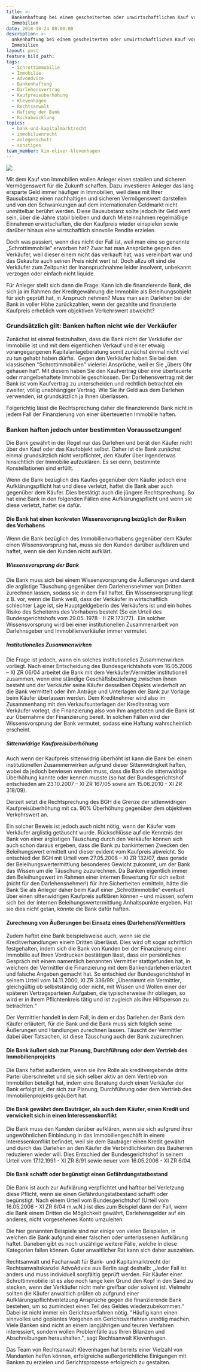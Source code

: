 ```yaml
---
title: >-
  Bankenhaftung bei einem gescheiterten oder unwirtschaftlichen Kauf von
  Immobilien
date: 2018-10-24 00:00:00
description: >-
  ankenhaftung bei einem gescheiterten oder unwirtschaftlichen Kauf von
  Immobilien
layout: post
feature_bild_path:
tags:
  - Schrottimmobilie
  - Immobilie
  - AdvoAdvice
  - Bankenhaftung
  - Darlehensvertrag
  - Kaufpreisüberhöhung
  - Klevenhagen
  - Rechtsanwalt
  - Haftung der Bank
  - Rückabwicklung
topics:
  - bank-und-kapitalmarktrecht
  - immobilienrecht
  - anlegerschutz
  - sonstiges
team_member: kim-oliver-klevenhagen
---
```


![](/uploads/bank-2907728-640-1.jpg)

Mit dem Kauf von Immobilien wollen Anleger einen stabilen und sicheren Vermögenswert für die Zukunft schaffen. Dazu investieren Anleger das lang ersparte Geld immer häufiger in Immobilien, weil diese mit Ihrer Bausubstanz einen nachhaltigen und sicheren Vermögenswert darstellen und von den Schwankungen auf dem internationalen Geldmarkt nicht unmittelbar berührt werden. Diese Bausubstanz sollte jedoch ihr Geld wert sein, über die Jahre stabil bleiben und durch Mieteinnahmen regelmäßige Einnahmen erwirtschaften, die den Kaufpreis wieder einspielen sowie darüber hinaus eine wirtschaftlich sinnvolle Rendite erzielen.

Doch was passiert, wenn dies nicht der Fall ist, weil man eine so genannte „Schrottimmobilie“ erworben hat? Zwar hat man Ansprüche gegen den Verkäufer, weil dieser einem nicht das verkauft hat, was vereinbart war und das Gekaufte auch seinen Preis nicht wert ist. Doch allzu oft sind die Verkäufer zum Zeitpunkt der Inanspruchnahme leider insolvent, unbekannt verzogen oder einfach nicht liquide.

Für Anleger stellt sich dann die Frage: Kann ich die finanzierende Bank, die sich ja im Rahmen der Kreditgewährung die Immobilie als Beleihungsobjekt für sich geprüft hat, in Anspruch nehmen? Muss man sein Darlehen bei der Bank in voller Höhe zurückzahlen, wenn der gezahlte und finanzierte Kaufpreis erheblich vom objektiven Verkehrswert abweicht?

### Grundsätzlich gilt: Banken haften nicht wie der Verkäufer

Zunächst ist einmal festzuhalten, dass die Bank nicht der Verkäufer der Immobilie ist und mit dem eigentlichen Verkauf und einer etwaig vorangegangenen Kapitalanlageberatung somit zunächst einmal nicht viel zu tun gehabt haben dürfte.  Gegen den Verkäufer haben Sie bei den klassischen "Schrottimmobilien" vielerlei Ansprüche, weil er Sie „übers Ohr gehauen hat“. Mit diesem haben Sie den Kaufvertrag über eine überteuerte oder mangelbehaftete Immobilie geschlossen. Der Darlehensvertrag mit der Bank ist vom Kaufvertrag zu unterscheiden und rechtlich betrachtet ein zweiter, völlig unabhängiger Vertrag. Wie Sie ihr Geld aus dem Darlehen verwenden, ist grundsätzlich ja Ihnen überlassen.

Folgerichtig lässt die Rechtsprechung daher die finanzierende Bank nicht in jedem Fall der Finanzierung von einer überteuerten Immobilie haften.

### Banken haften jedoch unter bestimmten Voraussetzungen!

Die Bank gewährt in der Regel nur das Darlehen und berät den Käufer nicht über den Kauf oder das Kaufobjekt selbst. Daher ist die Bank zunächst einmal grundsätzlich nicht verpflichtet, den Käufer über irgendetwas hinsichtlich der Immobilie aufzuklären. Es sei denn, bestimmte Konstellationen sind erfüllt.

Wenn die Bank bezüglich des Kaufes gegenüber dem Käufer jedoch eine Aufklärungspflicht hat und diese verletzt, haftet die Bank aber auch gegenüber dem Käufer. Dies bestätigt auch die jüngere Rechtsprechung. So hat eine Bank in den folgenden Fällen eine Aufklärungspflicht und wenn sie diese verletzt, haftet sie dafür.

#### Die Bank hat einen konkreten Wissensvorsprung bezüglich der Risiken des Vorhabens

Wenn die Bank bezüglich des Immobilienvorhabens gegenüber dem Käufer einen Wissensvorsprung hat, muss sie den Kunden darüber aufklären und haftet, wenn sie den Kunden nicht aufklärt.

##### Wissensvorsprung der Bank

Die Bank muss sich bei einem Wissensvorsprung die Äußerungen und damit die arglistige Täuschung gegenüber dem Darlehensnehmer von Dritten zurechnen lassen, sodass sie in dem Fall haftet. Ein Wissensvorsprung liegt z.B. vor, wenn die Bank weiß, dass der Verkäufer in wirtschaftlich schlechter Lage ist, sie Hauptgeldgeberin des Verkäufers ist und ein hohes Risiko des Scheiterns des Vorhabens besteht (So ein Urteil des Bundesgerichtshofs vom 29.05. 1978 - II ZR 173/77).  Ein solcher Wissensvorsprung wird bei einer institutionellen Zusammenarbeit von Darlehnsgeber und Immobilienverkäufer immer vermutet.

##### Institutionelles Zusammenwirken

Die Frage ist jedoch, wann ein solches institutionelles Zusammenwirken vorliegt. Nach einer Entscheidung des Bundesgerichtshofs vom 16.05.2006 – XI ZR 06/04 arbeitet die Bank mit dem Verkäufer/Vermittler institutionell zusammen, wenn eine ständige Geschäftsbeziehung zwischen ihnen besteht und der Verkäufer seine Käufer desselben Objekts wiederholt an die Bank vermittelt oder ihm Anträge und Unterlagen der Bank zur Vorlage beim Käufer überlassen werden. Dem Kreditnehmer wird also im Zusammenhang mit den Verkaufsunterlagen der Kreditantrag vom Verkäufer vorlegt, die Finanzierung also von ihm angeboten und die Bank ist zur Übernahme der Finanzierung bereit. In solchen Fällen wird der Wissensvorsprung der Bank vermutet, sodass eine Haftung wahrscheinlich erscheint.

##### Sittenwidrige Kaufpreisüberhöhung

Auch wenn der Kaufpreis sittenwidrig überhöht ist kann die Bank bei einem institutionellen Zusammenwirken aufgrund dieser Sittenwidrigkeit haften, wobei da jedoch bewiesen werden muss, dass die Bank die sittenwidrige Überhöhung kannte oder kennen musste (so hat der Bundesgerichtshof entschieden am 23.10.2007 – XI ZR 167/05 sowie am 15.06.2010 – XI ZR 318/09).

Derzeit setzt die Rechtsprechung des BGH die Grenze der sittenwidrigen Kaufpreisüberhöhung mit ca. 90% Überhöhung gegenüber dem objektiven Verkehrswert an.

Ein solcher Beweis ist jedoch auch nicht nötig, wenn der Käufer vom Verkäufer arglistig getäuscht wurde. Rückschlüsse auf die Kenntnis der Bank von einer arglistigen Täuschung durch den Verkäufer können sich auch schon daraus ergeben, dass die Bank zu bankinternen Zwecken den Beleihungswert ermittelt und dieser evident vom Kaufpreis abweicht. So entschied der BGH mit Urteil vom 27.05.2008 – XI ZR 132/07, dass gerade der Beleihungswertermittlung besonderes Gewicht zukommt, um der Bank das Wissen um die Täuschung zuzurechnen. Da Banken eigentlich immer den Beleihungswert im Rahmen einer internen Bewertung für sich selbst (nicht für den Darlehensnehmer!) für ihre Sicherheiten ermitteln, hätte die Bank Sie als Anleger daher beim Kauf einer „Schrottimmobilie“ eventuell über einen sittenwidrigen Kaufpreis aufklären können – und müssen, sofern sich bei der internen Beleihungswertermittlung Anhaltspunkte ergeben. Hat sie dies nicht getan, könnte die Bank dafür haften.

#### Zurechnung von Äußerungen bei Einsatz eines (Darlehens)Vermittlers

Zudem haftet eine Bank beispielsweise auch, wenn sie die Kreditverhandlungen einem Dritten überlässt. Dies wird oft sogar schriftlich festgehalten, indem sich die Bank von Kunden bei der Finanzierung einer Immobilie auf Ihren Vordrucken bestätigen lässt, dass ein persönliches Gespräch mit einem namentlich benannten Vermittler stattgefunden hat, in welchem der Vermittler die Finanzierung mit dem Bankendarlehen erläutert und falsche Angaben gemacht hat. So entschied der Bundesgerichtshof in seinem Urteil vom 14.11.2000, XI ZR 336/99: „Übernimmt ein Vermittler, gleichgültig ob selbstständig oder nicht, mit Wissen und Wollen einer der späteren Vertragsparteien Aufgaben, die typischerweise ihr obliegen, so wird er in ihrem Pflichtenkreis tätig und ist zugleich als ihre Hilfsperson zu betrachten.“

Der Vermittler handelt in dem Fall, in dem er das Darlehen der Bank dem Käufer erläutert, für die Bank und die Bank muss sich folglich seine Äußerungen und Handlungen zurechnen lassen. Täuscht der Vermittler dabei über Tatsachen, ist diese Täuschung auch der Bank zuzurechnen.

#### Die Bank äußert sich zur Planung, Durchführung oder dem Vertrieb des Immobilienprojekts

Die Bank haftet außerdem, wenn sie ihre Rolle als kreditvergebende dritte Partei überschreitet und sie sich selber aktiv an dem Vertrieb von Immobilien beteiligt hat, indem eine Beratung durch einen Verkäufer der Bank erfolgt ist, der sich zur Planung, Durchführung oder dem Vertrieb des Immobilienprojekts geäußert hat.

#### Die Bank gewährt dem Bauträger, als auch dem Käufer, einen Kredit und verwickelt sich in einen Interessenskonflikt

Die Bank muss den Kunden darüber aufklären, wenn sie sich aufgrund ihrer ungewöhnlichen Einbindung in das Immobiliengeschäft in einem Interessenkonflikt befindet, weil sie dem Bauträger einen Kredit gewährt und durch das Darlehen an den Käufer die Verbindlichkeiten des Bauherren reduzieren wieder will. Dies Entschied der Bundesgerichtshof in seinem Urteil vom 17.12.1991 - XI ZR 8/91 sowie neuer vom 16.05.2006 - XI ZR 6/04.

#### Die Bank schafft oder begünstigt einen Gefährdungstatbestand

Die Bank ist auch zur Aufklärung verpflichtet und haftbar bei Verletzung diese Pflicht, wenn sie einen Gefährdungstatbestand schafft oder begünstigt. Nach einem Urteil vom Bundesgerichtshof (Urteil vom 16.05.2006 - XI ZR 6/04 m.w.N.) ist dies zum Beispiel dann der Fall, wenn die Bank einem Dritten die Möglichkeit gewährt, Darlehensgelder auf ein anderes, nicht vorgesehenes Konto umzuleiten.

Die hier genannten Beispiele sind nur einige von vielen Beispielen, in welchen die Bank aufgrund einer falschen oder unterlassenen Aufklärung haftet. Daneben gibt es noch unzählige weitere Fälle, welche in diese Kategorien fallen können. Guter anwaltlicher Rat kann sich daher auszahlen.

Rechtsanwalt und Fachanwalt für Bank- und Kapitalmarktrecht der Rechtsanwaltskanzlei AdvoAdvice aus Berlin sagt deshalb: „Jeder Fall ist anders und muss individuell sorgfältig geprüft werden. Für Käufer einer Schrottimmobilie ist es also noch lange kein Grund den Kopf in den Sand zu stecken, wenn der Verkäufer nicht mehr greifbar oder solvent ist. Vielmehr sollten die Käufer anwaltlich prüfen ob aufgrund einer Aufklärungspflichtverletzung Ansprüche gegen die finanzierende Bank bestehen, um so zumindest einen Teil des Geldes wiederzubekommen.“ Dabei ist nicht immer ein Gerichtsverfahren nötig. "Häufig kann einen sinnvolles und geplantes Vorgehen ein Gerichtsverfahren unnötig machen. Viele Banken sind nicht an einem langjährigen und teuren Verfahren interessiert, sondern wollen Problemfälle aus Ihren Bilanzen und Abschreibungen heraushalten.", sagt Rechtsanwalt Klevenhagen.  

Das Team von Rechtsanwalt Klevenhagen hat bereits einer Vielzahl von Mandanten helfen können, erfolgreiche außergerichtliche Einigungen mit Banken zu erzielen und Gerichtsprozesse erfolgreich zu gestalten.